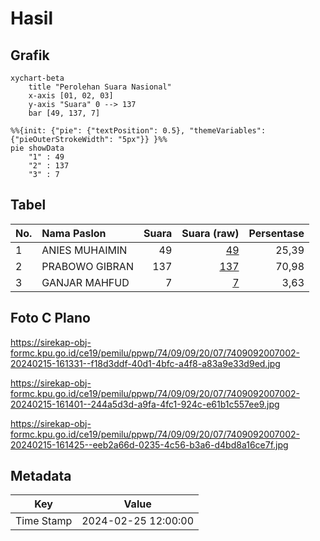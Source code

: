 # Hasil

## Grafik

```mermaid
xychart-beta
    title "Perolehan Suara Nasional"
    x-axis [01, 02, 03]
    y-axis "Suara" 0 --> 137
    bar [49, 137, 7]
```

```mermaid
%%{init: {"pie": {"textPosition": 0.5}, "themeVariables": {"pieOuterStrokeWidth": "5px"}} }%%
pie showData
    "1" : 49
    "2" : 137
    "3" : 7
```

## Tabel

| No. | Nama Paslon    | Suara | Suara (raw) | Persentase |
|:--- |:-------------- | -----:| -----------:| ----------:|
| 1   | ANIES MUHAIMIN | 49    | [49][p-1]   | 25,39      |
| 2   | PRABOWO GIBRAN | 137   | [137][p-2]  | 70,98      |
| 3   | GANJAR MAHFUD  | 7     | [7][p-3]    | 3,63       |


[p-1]: https://github.com/gigit-pemilu/pemilu-2024/blob/main/pilpres/hitung-suara/sub/74-sulawesi-tenggara/sub/09-konawe-utara/sub/09-andowia/sub/2007-mataiwoi/sub/002-tps/sub/paslon-1.txt
[p-2]: https://github.com/gigit-pemilu/pemilu-2024/blob/main/pilpres/hitung-suara/sub/74-sulawesi-tenggara/sub/09-konawe-utara/sub/09-andowia/sub/2007-mataiwoi/sub/002-tps/sub/paslon-2.txt
[p-3]: https://github.com/gigit-pemilu/pemilu-2024/blob/main/pilpres/hitung-suara/sub/74-sulawesi-tenggara/sub/09-konawe-utara/sub/09-andowia/sub/2007-mataiwoi/sub/002-tps/sub/paslon-3.txt

## Foto C Plano

https://sirekap-obj-formc.kpu.go.id/ce19/pemilu/ppwp/74/09/09/20/07/7409092007002-20240215-161331--f18d3ddf-40d1-4bfc-a4f8-a83a9e33d9ed.jpg

https://sirekap-obj-formc.kpu.go.id/ce19/pemilu/ppwp/74/09/09/20/07/7409092007002-20240215-161401--244a5d3d-a9fa-4fc1-924c-e61b1c557ee9.jpg

https://sirekap-obj-formc.kpu.go.id/ce19/pemilu/ppwp/74/09/09/20/07/7409092007002-20240215-161425--eeb2a66d-0235-4c56-b3a6-d4bd8a16ce7f.jpg


## Metadata

| Key        | Value               |
| ---------- | ------------------- |
| Time Stamp | 2024-02-25 12:00:00 |



